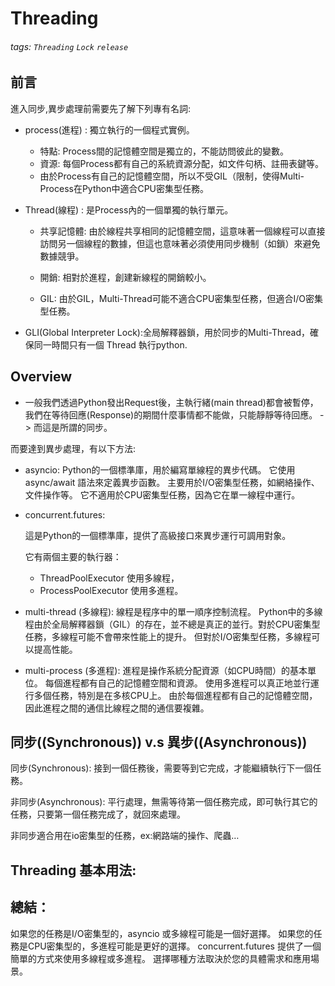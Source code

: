 # Threading
###### tags: `Threading` `Lock` `release`

## 前言
進入同步,異步處理前需要先了解下列專有名詞:

- process(進程) : 獨立執行的一個程式實例。

    - 特點: Process間的記憶體空間是獨立的，不能訪問彼此的變數。
    - 資源: 每個Process都有自己的系統資源分配，如文件句柄、註冊表鍵等。
    - 由於Process有自己的記憶體空間，所以不受GIL（限制，使得Multi-Process在Python中適合CPU密集型任務。

- Thread(線程) : 是Process內的一個單獨的執行單元。
    - 共享記憶體: 由於線程共享相同的記憶體空間，這意味著一個線程可以直接訪問另一個線程的數據，但這也意味著必須使用同步機制（如鎖）來避免數據競爭。

    - 開銷: 相對於進程，創建新線程的開銷較小。

    - GIL: 由於GIL，Multi-Thread可能不適合CPU密集型任務，但適合I/O密集型任務。

- GLI(Global Interpreter Lock):全局解釋器鎖，用於同步的Multi-Thread，確保同一時間只有一個 Thread 執行python.

Overview
---
-  一般我們透過Python發出Request後，主執行緒(main thread)都會被暫停，我們在等待回應(Response)的期間什麼事情都不能做，只能靜靜等待回應。 -> 而這是所謂的同步。

而要達到異步處理，有以下方法:

- asyncio:
Python的一個標準庫，用於編寫單線程的異步代碼。
它使用 async/await 語法來定義異步函數。
主要用於I/O密集型任務，如網絡操作、文件操作等。
它不適用於CPU密集型任務，因為它在單一線程中運行。

- concurrent.futures:

    這是Python的一個標準庫，提供了高級接口來異步運行可調用對象。

    它有兩個主要的執行器：
    - ThreadPoolExecutor 使用多線程，
    - ProcessPoolExecutor 使用多進程。

- multi-thread (多線程):
線程是程序中的單一順序控制流程。
Python中的多線程由於全局解釋器鎖（GIL）的存在，並不總是真正的並行。對於CPU密集型任務，多線程可能不會帶來性能上的提升。
但對於I/O密集型任務，多線程可以提高性能。

- multi-process (多進程):
進程是操作系統分配資源（如CPU時間）的基本單位。
每個進程都有自己的記憶體空間和資源。
使用多進程可以真正地並行運行多個任務，特別是在多核CPU上。
由於每個進程都有自己的記憶體空間，因此進程之間的通信比線程之間的通信要複雜。


## 同步((Synchronous)) v.s 異步((Asynchronous))

同步(Synchronous): 接到一個任務後，需要等到它完成，才能繼續執行下一個任務。

非同步(Asynchronous): 平行處理，無需等待第一個任務完成，即可執行其它的任務，只要第一個任務完成了，就回來處理。

非同步適合用在io密集型的任務，ex:網路端的操作、爬蟲…

## Threading 基本用法:

## 總結：

如果您的任務是I/O密集型的，asyncio 或多線程可能是一個好選擇。
如果您的任務是CPU密集型的，多進程可能是更好的選擇。
concurrent.futures 提供了一個簡單的方式來使用多線程或多進程。
選擇哪種方法取決於您的具體需求和應用場景。